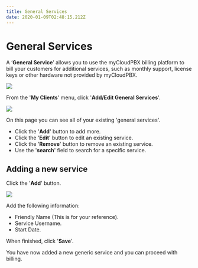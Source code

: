 ```yaml
---
title: General Services
date: 2020-01-09T02:48:15.212Z
---
```

# General Services

A ‘**General Service**’ allows you to use the myCloudPBX billing platform to bill your customers for additional services, such as monthly support, license keys or other hardware not provided by myCloudPBX.

![](/images/general_services_1.png)

From the '**My Clients**' menu, click '**Add/Edit General Services**'.

![](/images/general_services_2.png)

On this page you can see all of your existing 'general services'.

* Click the '**Add**' button to add more.
* Click the '**Edit**' button to edit an existing service.
* Click the '**Remove**' button to remove an existing service.
* Use the '**search**' field to search for a specific service.

## Adding a new service

Click the '**Add**' button.

![](/images/general_services_3.png)

Add the following information:

* Friendly Name (This is for your reference).
* Service Username.
* Start Date.

When finished, click '**Save**'.

You have now added a new generic service and you can proceed with billing.
